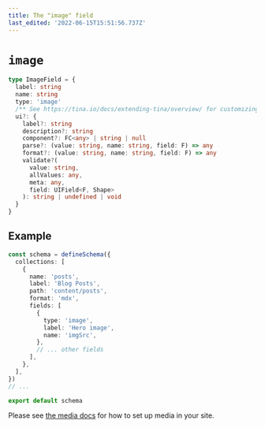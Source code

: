 ```yaml
---
title: The "image" field
last_edited: '2022-06-15T15:51:56.737Z'
---
```


# `image`

```ts
type ImageField = {
  label: string
  name: string
  type: 'image'
  /** See https://tina.io/docs/extending-tina/overview/ for customizing the UI **/
  ui?: {
    label?: string
    description?: string
    component?: FC<any> | string | null
    parse?: (value: string, name: string, field: F) => any
    format?: (value: string, name: string, field: F) => any
    validate?(
      value: string,
      allValues: any,
      meta: any,
      field: UIField<F, Shape>
    ): string | undefined | void
  }
}
```

## Example

```ts
const schema = defineSchema({
  collections: [
    {
      name: 'posts',
      label: 'Blog Posts',
      path: 'content/posts',
      format: 'mdx',
      fields: [
        {
          type: 'image',
          label: 'Hero image',
          name: 'imgSrc',
        },
        // ... other fields
      ],
    },
  ],
})
// ...

export default schema
```

Please see [the media docs](/docs/reference/media/external/cloudinary/) for how to set up media in your site.
